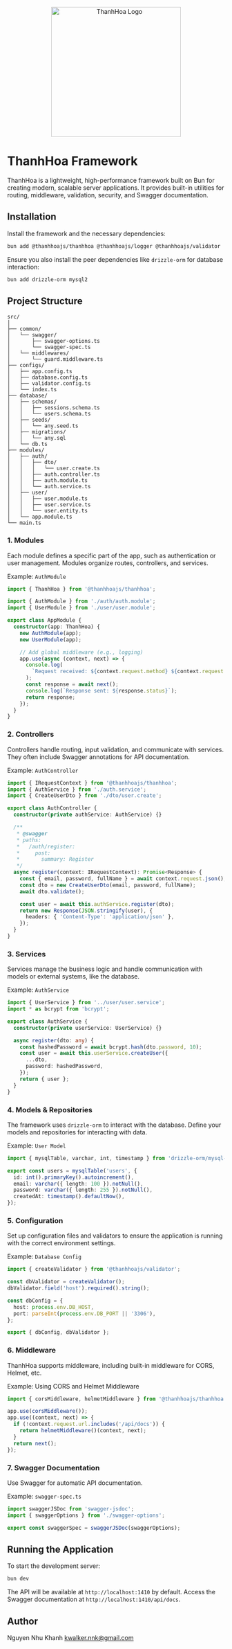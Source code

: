 <p align="center">
  <img src="https://drive.google.com/uc?export=view&id=1_M5tYoaKfXpqsOAPQl3WVWs9u5NWrG76" alt="ThanhHoa Logo" width="300"/>
</p>

# ThanhHoa Framework

ThanhHoa is a lightweight, high-performance framework built on Bun for creating modern, scalable server applications. It provides built-in utilities for routing, middleware, validation, security, and Swagger documentation.

## Installation

Install the framework and the necessary dependencies:

```bash
bun add @thanhhoajs/thanhhoa @thanhhoajs/logger @thanhhoajs/validator
```

Ensure you also install the peer dependencies like `drizzle-orm` for database interaction:

```bash
bun add drizzle-orm mysql2
```

## Project Structure

```plaintext
src/
│
├── common/
│   └── swagger/
│       ├── swagger-options.ts
│       └── swagger-spec.ts
│   └── middlewares/
│       └── guard.middleware.ts
├── configs/
│   ├── app.config.ts
│   ├── database.config.ts
│   ├── validator.config.ts
│   └── index.ts
├── database/
│   ├── schemas/
│   │   ├── sessions.schema.ts
│   │   └── users.schema.ts
│   ├── seeds/
│   │   └── any.seed.ts
│   ├── migrations/
│   │   └── any.sql
│   └── db.ts
├── modules/
│   ├── auth/
│   │   ├── dto/
│   │   │   └── user.create.ts
│   │   ├── auth.controller.ts
│   │   ├── auth.module.ts
│   │   └── auth.service.ts
│   ├── user/
│   │   ├── user.module.ts
│   │   ├── user.service.ts
│   │   └── user.entity.ts
│   └── app.module.ts
└── main.ts
```

### 1. **Modules**

Each module defines a specific part of the app, such as authentication or user management. Modules organize routes, controllers, and services.

Example: `AuthModule`

```ts
import { ThanhHoa } from '@thanhhoajs/thanhhoa';

import { AuthModule } from './auth/auth.module';
import { UserModule } from './user/user.module';

export class AppModule {
  constructor(app: ThanhHoa) {
    new AuthModule(app);
    new UserModule(app);

    // Add global middleware (e.g., logging)
    app.use(async (context, next) => {
      console.log(
        `Request received: ${context.request.method} ${context.request.url}`,
      );
      const response = await next();
      console.log(`Response sent: ${response.status}`);
      return response;
    });
  }
}
```

### 2. **Controllers**

Controllers handle routing, input validation, and communicate with services. They often include Swagger annotations for API documentation.

Example: `AuthController`

```ts
import { IRequestContext } from '@thanhhoajs/thanhhoa';
import { AuthService } from './auth.service';
import { CreateUserDto } from './dto/user.create';

export class AuthController {
  constructor(private authService: AuthService) {}

  /**
   * @swagger
   * paths:
   *   /auth/register:
   *     post:
   *       summary: Register
   */
  async register(context: IRequestContext): Promise<Response> {
    const { email, password, fullName } = await context.request.json();
    const dto = new CreateUserDto(email, password, fullName);
    await dto.validate();

    const user = await this.authService.register(dto);
    return new Response(JSON.stringify(user), {
      headers: { 'Content-Type': 'application/json' },
    });
  }
}
```

### 3. **Services**

Services manage the business logic and handle communication with models or external systems, like the database.

Example: `AuthService`

```ts
import { UserService } from '../user/user.service';
import * as bcrypt from 'bcrypt';

export class AuthService {
  constructor(private userService: UserService) {}

  async register(dto: any) {
    const hashedPassword = await bcrypt.hash(dto.password, 10);
    const user = await this.userService.createUser({
      ...dto,
      password: hashedPassword,
    });
    return { user };
  }
}
```

### 4. **Models & Repositories**

The framework uses `drizzle-orm` to interact with the database. Define your models and repositories for interacting with data.

Example: `User Model`

```ts
import { mysqlTable, varchar, int, timestamp } from 'drizzle-orm/mysql-core';

export const users = mysqlTable('users', {
  id: int().primaryKey().autoincrement(),
  email: varchar({ length: 100 }).notNull(),
  password: varchar({ length: 255 }).notNull(),
  createdAt: timestamp().defaultNow(),
});
```

### 5. **Configuration**

Set up configuration files and validators to ensure the application is running with the correct environment settings.

Example: `Database Config`

```ts
import { createValidator } from '@thanhhoajs/validator';

const dbValidator = createValidator();
dbValidator.field('host').required().string();

const dbConfig = {
  host: process.env.DB_HOST,
  port: parseInt(process.env.DB_PORT || '3306'),
};

export { dbConfig, dbValidator };
```

### 6. **Middleware**

ThanhHoa supports middleware, including built-in middleware for CORS, Helmet, etc.

Example: Using CORS and Helmet Middleware

```ts
import { corsMiddleware, helmetMiddleware } from '@thanhhoajs/thanhhoa';

app.use(corsMiddleware());
app.use((context, next) => {
  if (!context.request.url.includes('/api/docs')) {
    return helmetMiddleware()(context, next);
  }
  return next();
});
```

### 7. **Swagger Documentation**

Use Swagger for automatic API documentation.

Example: `swagger-spec.ts`

```ts
import swaggerJSDoc from 'swagger-jsdoc';
import { swaggerOptions } from './swagger-options';

export const swaggerSpec = swaggerJSDoc(swaggerOptions);
```

## Running the Application

To start the development server:

```bash
bun dev
```

The API will be available at `http://localhost:1410` by default. Access the Swagger documentation at `http://localhost:1410/api/docs`.

## Author

Nguyen Nhu Khanh <kwalker.nnk@gmail.com>
